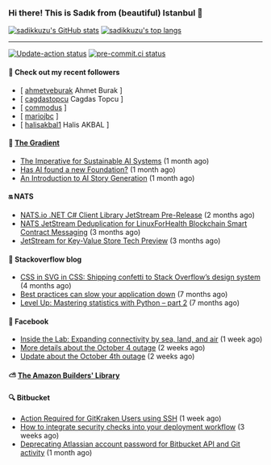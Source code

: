 ### Hi there! This is Sadık from (beautiful) Istanbul 👋

[![sadikkuzu's GitHub stats](https://github-readme-stats.vercel.app/api?username=sadikkuzu&show_icons=true&theme=dark&hide=stars&hide_title=true)](https://github.com/sadikkuzu)
[![sadikkuzu's top langs](https://github-readme-stats.vercel.app/api/top-langs/?username=sadikkuzu&langs_count=6&layout=compact&theme=dark&hide_title=true)](https://github.com/sadikkuzu)

---

[![Update-action status](https://github.com/sadikkuzu/sadikkuzu/actions/workflows/sadikkuzu.yml/badge.svg)](https://github.com/sadikkuzu/sadikkuzu/actions/workflows/sadikkuzu.yml)
[![pre-commit.ci status](https://results.pre-commit.ci/badge/github/sadikkuzu/sadikkuzu/master.svg)](https://results.pre-commit.ci/latest/github/sadikkuzu/sadikkuzu/master)

#### 🔭 Check out my recent followers

- [ [ahmetveburak](https://github.com/ahmetveburak) Ahmet Burak ]
- [ [cagdastopcu](https://github.com/cagdastopcu) Cagdas Topcu ]
- [ [commodus](https://github.com/commodus)  ]
- [ [mariojbc](https://github.com/mariojbc)  ]
- [ [halisakbal1](https://github.com/halisakbal1) Halis AKBAL ]


#### 🔻 [The Gradient](https://thegradient.pub)

- [The Imperative for Sustainable AI Systems](https://thegradient.pub/sustainable-ai/) (1 month ago)
- [Has AI found a new Foundation?](https://thegradient.pub/has-ai-found-a-new-foundation/) (1 month ago)
- [An Introduction to AI Story Generation](https://thegradient.pub/an-introduction-to-ai-story-generation/) (1 month ago)


#### 🔛 NATS

- [NATS.io .NET C# Client Library JetStream Pre-Release](https://nats.io/blog/jetstream-dotnet-pre-release/) (2 months ago)
- [NATS JetStream Deduplication for LinuxForHealth Blockchain Smart Contract Messaging](https://nats.io/blog/nats-jetstream-deduplication-for-lfh/) (3 months ago)
- [JetStream for Key-Value Store Tech Preview](https://nats.io/blog/kv-cli/) (3 months ago)


#### 📰 Stackoverflow blog

- [CSS in SVG in CSS: Shipping confetti to Stack Overflow’s design system](https://stackoverflow.blog/2021/05/31/shipping-confetti-to-stack-overflows-design-system/) (4 months ago)
- [Best practices can slow your application down](https://stackoverflow.blog/2021/03/03/best-practices-can-slow-your-application-down/) (7 months ago)
- [Level Up: Mastering statistics with Python – part 2](https://stackoverflow.blog/2021/02/23/level-up-mastering-statistics-with-python-part-2/) (7 months ago)


#### 📢 Facebook

- [Inside the Lab: Expanding connectivity by sea, land, and air](https://tech.fb.com/inside-the-lab-connectivity/) (1 week ago)
- [More details about the October 4 outage](https://engineering.fb.com/2021/10/05/networking-traffic/outage-details/) (2 weeks ago)
- [Update about the October 4th outage](https://engineering.fb.com/2021/10/04/networking-traffic/outage/) (2 weeks ago)


#### ⛅ [The Amazon Builders' Library](https://aws.amazon.com/builders-library/)


#### 🔍 Bitbucket

- [Action Required for GitKraken Users using SSH](https://bitbucket.org/blog/action-required-for-gitkraken-users-using-ssh) (1 week ago)
- [How to integrate security checks into your deployment workflow](https://bitbucket.org/blog/bb-snyk-security) (3 weeks ago)
- [Deprecating Atlassian account password for Bitbucket API and Git activity](https://bitbucket.org/blog/deprecating-atlassian-account-password-for-bitbucket-api-and-git-activity) (1 month ago)
